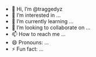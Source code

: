 - 👋 Hi, I’m @traggedyz
- 👀 I’m interested in ...
- 🌱 I’m currently learning ...
- 💞️ I’m looking to collaborate on ...
- 📫 How to reach me ...
- 😄 Pronouns: ...
- ⚡ Fun fact: ...

<!---
traggedyz/traggedyz is a ✨ special ✨ repository because its `README.md` (this file) appears on your GitHub profile.
You can click the Preview link to take a look at your changes.
--->
